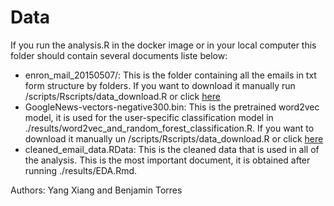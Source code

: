 # Data

If you run the analysis.R in the docker image or in your local computer this folder should contain several documents liste below:
- enron_mail_20150507/: This is the folder containing all the emails in txt form structure by folders. If you want to download it manually run /scripts/Rscripts/data_download.R or click [here](https://www.cs.cmu.edu/~enron/)
- GoogleNews-vectors-negative300.bin: This is the pretrained word2vec model, it is used for the user-specific classification model in ./results/word2vec_and_random_forest_classification.R. If you want to download it manually un /scripts/Rscripts/data_download.R or click [here](https://drive.google.com/file/d/0B7XkCwpI5KDYNlNUTTlSS21pQmM/edit?resourcekey=0-wjGZdNAUop6WykTtMip30g)
- cleaned_email_data.RData: This is the cleaned data that is used in all of the analysis. This is the most important document, it is obtained after running ./results/EDA.Rmd.

Authors: Yang Xiang and Benjamin Torres
